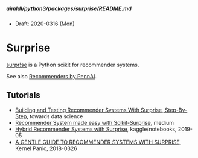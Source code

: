 ##### aimldl/python3/packages/surprise/README.md
* Draft: 2020-0316 (Mon)
# Surprise
[surpr!se](http://surpriselib.com/) is a Python scikit for recommender systems.

See also [Recommenders by PennAI](https://epistasislab.github.io/pennai/recommenders.html).

## Tutorials
* [Building and Testing Recommender Systems With Surprise, Step-By-Step](https://towardsdatascience.com/building-and-testing-recommender-systems-with-surprise-step-by-step-d4ba702ef80b), towards data science
* [Recommender System made easy with Scikit-Surprise](https://medium.com/hacktive-devs/recommender-system-made-easy-with-scikit-surprise-569cbb689824), medium
* [Hybrid Recommender Systems with Surprise](https://www.kaggle.com/robottums/hybrid-recommender-systems-with-surprise), kaggle/notebooks, 2019-05 
* [A GENTLE GUIDE TO RECOMMENDER SYSTEMS WITH SURPRISE](https://kerpanic.wordpress.com/2018/03/26/a-gentle-guide-to-recommender-systems-with-surprise/), Kernel Panic, 2018-0326
